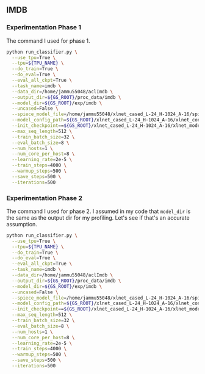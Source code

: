 ## IMDB 
### Experimentation Phase 1

The command I used for phase 1. 

```bash
python run_classifier.py \
  --use_tpu=True \
  --tpu=${TPU_NAME} \
  --do_train=True \
  --do_eval=True \
  --eval_all_ckpt=True \
  --task_name=imdb \
  --data_dir=/home/jammu55048/aclImdb \
  --output_dir=${GS_ROOT}/proc_data/imdb \
  --model_dir=${GS_ROOT}/exp/imdb \
  --uncased=False \
  --spiece_model_file=/home/jammu55048/xlnet_cased_L-24_H-1024_A-16/spiece.model \
  --model_config_path=${GS_ROOT}/xlnet_cased_L-24_H-1024_A-16/xlnet_config.json \
  --init_checkpoint==${GS_ROOT}/xlnet_cased_L-24_H-1024_A-16/xlnet_model.ckpt \
  --max_seq_length=512 \
  --train_batch_size=32 \
  --eval_batch_size=8 \
  --num_hosts=1 \
  --num_core_per_host=8 \
  --learning_rate=2e-5 \
  --train_steps=4000 \
  --warmup_steps=500 \
  --save_steps=500 \
  --iterations=500
```


### Experimentation Phase 2

The command I used for phase 2. I assumed in my code that `model_dir` is the same as the output dir for my profiling. Let's see if that's an accurate assumption. 

```bash
python run_classifier.py \
  --use_tpu=True \
  --tpu=${TPU_NAME} \
  --do_train=True \
  --do_eval=True \
  --eval_all_ckpt=True \
  --task_name=imdb \
  --data_dir=/home/jammu55048/aclImdb \
  --output_dir=${GS_ROOT}/proc_data/imdb \
  --model_dir=${GS_ROOT}/exp/imdb \
  --uncased=False \
  --spiece_model_file=/home/jammu55048/xlnet_cased_L-24_H-1024_A-16/spiece.model \
  --model_config_path=${GS_ROOT}/xlnet_cased_L-24_H-1024_A-16/xlnet_config.json \
  --init_checkpoint==${GS_ROOT}/xlnet_cased_L-24_H-1024_A-16/xlnet_model.ckpt \
  --max_seq_length=512 \
  --train_batch_size=32 \
  --eval_batch_size=8 \
  --num_hosts=1 \
  --num_core_per_host=8 \
  --learning_rate=2e-5 \
  --train_steps=4000 \
  --warmup_steps=500 \
  --save_steps=500 \
  --iterations=500
  ```